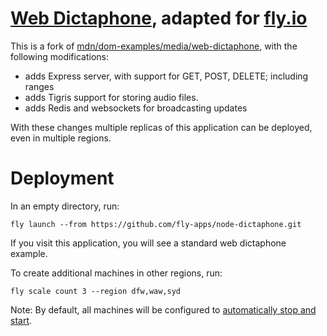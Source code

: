 # [Web Dictaphone](http://todomvc.com), adapted for [fly.io](https://fly.io/)

This is a fork of [mdn/dom-examples/media/web-dictaphone](https://github.com/mdn/dom-examples/tree/main/media/web-dictaphone#readme), with the following modifications:

* adds Express server, with support for GET, POST, DELETE; including ranges
* adds Tigris support for storing audio files.
* adds Redis and websockets for broadcasting updates

With these changes multiple replicas of this application can be deployed, even in multiple regions.


# Deployment

In an empty directory, run:

```
fly launch --from https://github.com/fly-apps/node-dictaphone.git
```

If you visit this application, you will see a standard web dictaphone example.

To create additional machines in other regions, run:

```
fly scale count 3 --region dfw,waw,syd
```

Note: By default, all machines will be configured to [automatically stop and start](https://fly.io/docs/apps/autostart-stop/).


